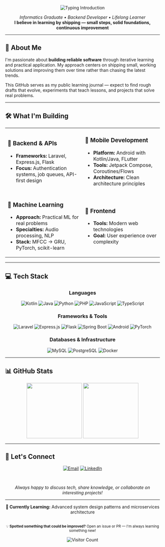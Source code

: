<div align="center">

<!-- Enhanced typing banner with better spacing -->
<img src="https://readme-typing-svg.demolab.com?font=JetBrains+Mono&size=22&duration=3000&pause=800&center=true&vCenter=true&multiline=true&width=600&height=90&lines=Hi%2C+I'm+Vncy+(Izamul+Fikri)+👋;Learning+in+public%2C+one+commit+at+a+time+🚀;Building+things+that+matter+✨" alt="Typing Introduction" />

<br/>

<!-- Professional tagline with better visual hierarchy -->
<p align="center">
  <em>Informatics Graduate • Backend Developer • Lifelong Learner</em><br/>
  <strong>I believe in learning by shipping — small steps, solid foundations, continuous improvement</strong>
</p>

</div>

---

## 🎯 About Me

I'm passionate about **building reliable software** through iterative learning and practical application. My approach centers on shipping small, working solutions and improving them over time rather than chasing the latest trends.

This GitHub serves as my public learning journal — expect to find rough drafts that evolve, experiments that teach lessons, and projects that solve real problems.

---

## 🛠️ What I'm Building

<table>
<tr>
<td width="50%">

### 🔧 Backend & APIs
- **Frameworks:** Laravel, Express.js, Flask
- **Focus:** Authentication systems, job queues, API-first design

</td>
<td width="50%">

### 📱 Mobile Development
- **Platform:** Android with Kotlin/Java, FLutter
- **Tools:** Jetpack Compose, Coroutines/Flows
- **Architecture:** Clean architecture principles

</td>
</tr>
<tr>
<td width="50%">

### 🤖 Machine Learning
- **Approach:** Practical ML for real problems
- **Specialties:** Audio processing, NLP
- **Stack:** MFCC → GRU, PyTorch, scikit-learn

</td>
<td width="50%">

### 🎨 Frontend
- **Tools:** Modern web technologies
- **Goal:** User experience over complexity

</td>
</tr>
</table>

---

## 💻 Tech Stack

<div align="center">

### Languages
![Kotlin](https://img.shields.io/badge/Kotlin-7F52FF?style=for-the-badge&logo=kotlin&logoColor=white)
![Java](https://img.shields.io/badge/Java-ED8B00?style=for-the-badge&logo=openjdk&logoColor=white)
![Python](https://img.shields.io/badge/Python-3776AB?style=for-the-badge&logo=python&logoColor=white)
![PHP](https://img.shields.io/badge/PHP-777BB4?style=for-the-badge&logo=php&logoColor=white)
![JavaScript](https://img.shields.io/badge/JavaScript-F7DF1E?style=for-the-badge&logo=javascript&logoColor=black)
![TypeScript](https://img.shields.io/badge/TypeScript-007ACC?style=for-the-badge&logo=typescript&logoColor=white)

### Frameworks & Tools
![Laravel](https://img.shields.io/badge/Laravel-FF2D20?style=for-the-badge&logo=laravel&logoColor=white)
![Express.js](https://img.shields.io/badge/Express.js-404D59?style=for-the-badge&logo=express&logoColor=white)
![Flask](https://img.shields.io/badge/Flask-000000?style=for-the-badge&logo=flask&logoColor=white)
![Spring Boot](https://img.shields.io/badge/Spring_Boot-6DB33F?style=for-the-badge&logo=spring-boot&logoColor=white)
![Android](https://img.shields.io/badge/Android-3DDC84?style=for-the-badge&logo=android&logoColor=white)
![PyTorch](https://img.shields.io/badge/PyTorch-EE4C2C?style=for-the-badge&logo=pytorch&logoColor=white)

### Databases & Infrastructure
![MySQL](https://img.shields.io/badge/MySQL-4479A1?style=for-the-badge&logo=mysql&logoColor=white)
![PostgreSQL](https://img.shields.io/badge/PostgreSQL-316192?style=for-the-badge&logo=postgresql&logoColor=white)
![Docker](https://img.shields.io/badge/Docker-2496ED?style=for-the-badge&logo=docker&logoColor=white)

</div>

---

## 📊 GitHub Stats

<div align="center">

<img height="180em" src="https://github-readme-stats.vercel.app/api?izamul&show_icons=true&theme=tokyonight&include_all_commits=true&count_private=true"/>
<img height="180em" src="https://github-readme-stats.vercel.app/api/top-langs/?izamul&layout=compact&langs_count=8&theme=tokyonight"/>

</div>

---

## 🤝 Let's Connect

<div align="center">

[![Email](https://img.shields.io/badge/Email-izamulfikri03%40gmail.com-D14836?style=for-the-badge&logo=gmail&logoColor=white)](mailto:izamulfikri03@gmail.com)
[![LinkedIn](https://img.shields.io/badge/LinkedIn-izamulfikri-0077B5?style=for-the-badge&logo=linkedin&logoColor=white)](https://www.linkedin.com/in/izamulfikri)

<br/>

<p><em>Always happy to discuss tech, share knowledge, or collaborate on interesting projects!</em></p>

</div>

---

<div align="center">

**🌱 Currently Learning:** Advanced system design patterns and microservices architecture

<br/>

<sub>
💡 <strong>Spotted something that could be improved?</strong> Open an issue or PR — I'm always learning something new!
</sub>

<br/>

![Visitor Count](https://komarev.com/ghpvc/?izamul&color=blue&style=flat-square&label=Profile+Views)

</div>
